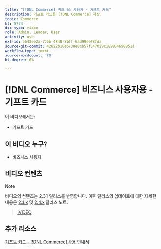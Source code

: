```yaml
---
title: "[!DNL Commerce] 비즈니스 사용자 - 기프트 카드"
description: 기프트 카드를 [!DNL Commerce] 저장.
topic: Commerce
kt: 5774
doc-type: video
role: Admin, Leader, User
activity: use
exl-id: e643ee2a-776b-4840-8bff-6ad99ee98fda
source-git-commit: 42622b18e5738e8cb57f247029c189884698851a
workflow-type: tm+mt
source-wordcount: '78'
ht-degree: 0%

---
```


# [!DNL Commerce] 비즈니스 사용자용 - 기프트 카드

이 비디오에서는:

- 기프트 카드

## 이 비디오 누구?

- 비즈니스 사용자

## 비디오 컨텐츠

>[!NOTE]
>
>비디오의 컨텐츠는 2.3.1 릴리스를 반영합니다. 이후 릴리스의 업데이트에 대한 자세한 내용은 [ 2.3.x](https://devdocs.magento.com/guides/v2.3/release-notes/bk-release-notes.html) 및 [2.4.x](https://devdocs.magento.com/guides/v2.4/release-notes/bk-release-notes.html) 릴리스 노트.

>[!VIDEO](https://video.tv.adobe.com/v/35959?quality=12&learn=on)

## 추가 리소스

[기프트 카드 - [!DNL Commerce] 사용 안내서](https://docs.magento.com/user-guide/catalog/product-gift-card.html)
